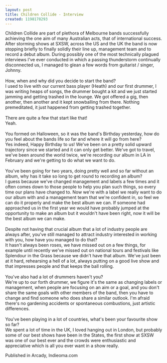 ```yaml
---
layout: post
title: Children Collide - Interview
created: 1198178293
---
```

Children Collide are part of plethora of Melbourne bands successfully achieving the one aim of many Australian acts, that of international success. After storming shows at SXSW, across the US and the UK the band is now stopping briefly to finally solidly their line up, management team and to record a debut album. During possibly one of the most technically plagued interviews I've ever conducted in which a passing thunderstorm continually disconnected us, I managed to glean a few words from guitarist / singer, Johnny.<br><br>How, when and why did you decide to start the band?<br>I used to live with our current bass player (Heath) and our first drummer, I was writing heaps of songs, the drummer bought a kit and we just started jamming and getting trashed in the lounge. We got offered a gig, then another, then another and it kept snowballing from there. Nothing premeditated, it just happened from getting trashed together.<br><br>There are quite a few that start like that!<br>Yeah.<br><br>You formed on Halloween, so it was the band's Birthday yesterday, how do you feel about the bands life so far and where it will go from here?<br>Yes indeed, Happy Birthday to us! We've been on a pretty solid upward trajectory since we started and it can only get better. We've got to travel, we've been around the world twice, we're recording our album in LA in February and we're getting to do what we want to do.<br><br>You've been going for two years, doing pretty well and so far without an album, why has it take so long to get round to recording an album?<br>I guess because we've changed management and labels a few times and it often comes down to those people to help you plan such things, so every time our plans have changed to. Now we're with a label we really want to do our album with and a management team that we're confident in, so feel we can do it properly and make the best album we can. If someone had approached us in the first year we would have probably jumped at the opportunity to make an album but it wouldn't have been right, now it will be the best album we can make.<br><br>Despite not having that crucial album that a lot of industry people are always after, you've still managed to attract industry interested in working with you, how have you managed to do that?<br>It hasn't always been roses, we have missed out on a few things, for example until recently we've missed out on national tours and festivals like Splendour in the Grass because we didn't have that album. We've just been at it hard, rehearsing a hell of a lot, always putting on a good live show and that impresses people and that keeps the ball rolling.<br><br>You've also had a lot of drummers haven't you?<br>We're up to our forth drummer, we figure it's the same as changing labels or management, when people are focusing on an aim or a goal, and you don't share the same goals with other members of the band, then you have to change and find someone who does share a similar outlook. I'm afraid there's no gardening accidents or spontaneous combustions, just artistic differences.<br><br>You've been playing in a lot of countries, what's been your favourite show so far?<br>We spent a lot of time in the UK, I loved hanging out in London, but probably some of our best shows have been in the States, the first show at SXSW was one of our best ever and the crowds were enthusiastic and appreciative which is all you ever want in a show really.
<p>Published in Arcady, Indieoma.com</p>

